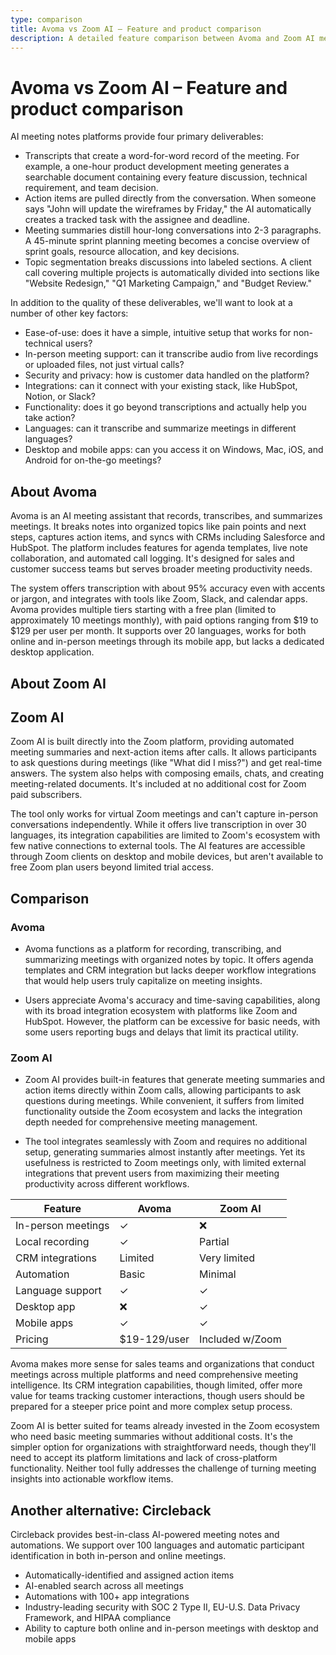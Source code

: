 ```yaml
---
type: comparison
title: Avoma vs Zoom AI – Feature and product comparison
description: A detailed feature comparison between Avoma and Zoom AI meeting assistant platforms, evaluating transcription quality, action item capture, meeting summaries, and integration capabilities.
---
```


# Avoma vs Zoom AI – Feature and product comparison

AI meeting notes platforms provide four primary deliverables:
* Transcripts that create a word-for-word record of the meeting. For example, a one-hour product development meeting generates a searchable document containing every feature discussion, technical requirement, and team decision.
* Action items are pulled directly from the conversation. When someone says "John will update the wireframes by Friday," the AI automatically creates a tracked task with the assignee and deadline.
* Meeting summaries distill hour-long conversations into 2-3 paragraphs. A 45-minute sprint planning meeting becomes a concise overview of sprint goals, resource allocation, and key decisions.
* Topic segmentation breaks discussions into labeled sections. A client call covering multiple projects is automatically divided into sections like "Website Redesign," "Q1 Marketing Campaign," and "Budget Review."

In addition to the quality of these deliverables, we'll want to look at a number of other key factors:
* Ease-of-use: does it have a simple, intuitive setup that works for non-technical users?
* In-person meeting support: can it transcribe audio from live recordings or uploaded files, not just virtual calls?
* Security and privacy: how is customer data handled on the platform?
* Integrations: can it connect with your existing stack, like HubSpot, Notion, or Slack?
* Functionality: does it go beyond transcriptions and actually help you take action?
* Languages: can it transcribe and summarize meetings in different languages?
* Desktop and mobile apps: can you access it on Windows, Mac, iOS, and Android for on-the-go meetings?

## About Avoma
Avoma is an AI meeting assistant that records, transcribes, and summarizes meetings. It breaks notes into organized topics like pain points and next steps, captures action items, and syncs with CRMs including Salesforce and HubSpot. The platform includes features for agenda templates, live note collaboration, and automated call logging. It's designed for sales and customer success teams but serves broader meeting productivity needs.

The system offers transcription with about 95% accuracy even with accents or jargon, and integrates with tools like Zoom, Slack, and calendar apps. Avoma provides multiple tiers starting with a free plan (limited to approximately 10 meetings monthly), with paid options ranging from $19 to $129 per user per month. It supports over 20 languages, works for both online and in-person meetings through its mobile app, but lacks a dedicated desktop application.

## About Zoom AI
## Zoom AI

Zoom AI is built directly into the Zoom platform, providing automated meeting summaries and next-action items after calls. It allows participants to ask questions during meetings (like "What did I miss?") and get real-time answers. The system also helps with composing emails, chats, and creating meeting-related documents. It's included at no additional cost for Zoom paid subscribers.

The tool only works for virtual Zoom meetings and can't capture in-person conversations independently. While it offers live transcription in over 30 languages, its integration capabilities are limited to Zoom's ecosystem with few native connections to external tools. The AI features are accessible through Zoom clients on desktop and mobile devices, but aren't available to free Zoom plan users beyond limited trial access.

## Comparison
### Avoma

* Avoma functions as a platform for recording, transcribing, and summarizing meetings with organized notes by topic. It offers agenda templates and CRM integration but lacks deeper workflow integrations that would help users truly capitalize on meeting insights.

* Users appreciate Avoma's accuracy and time-saving capabilities, along with its broad integration ecosystem with platforms like Zoom and HubSpot. However, the platform can be excessive for basic needs, with some users reporting bugs and delays that limit its practical utility.

### Zoom AI

* Zoom AI provides built-in features that generate meeting summaries and action items directly within Zoom calls, allowing participants to ask questions during meetings. While convenient, it suffers from limited functionality outside the Zoom ecosystem and lacks the integration depth needed for comprehensive meeting management.

* The tool integrates seamlessly with Zoom and requires no additional setup, generating summaries almost instantly after meetings. Yet its usefulness is restricted to Zoom meetings only, with limited external integrations that prevent users from maximizing their meeting productivity across different workflows.

| Feature | Avoma | Zoom AI |
|---------|-------|---------|
| In-person meetings | ✓ | ❌ |
| Local recording | ✓ | Partial |
| CRM integrations | Limited | Very limited |
| Automation | Basic | Minimal |
| Language support | ✓ | ✓ |
| Desktop app | ❌ | ✓ |
| Mobile apps | ✓ | ✓ |
| Pricing | $19-129/user | Included w/Zoom |

Avoma makes more sense for sales teams and organizations that conduct meetings across multiple platforms and need comprehensive meeting intelligence. Its CRM integration capabilities, though limited, offer more value for teams tracking customer interactions, though users should be prepared for a steeper price point and more complex setup process.

Zoom AI is better suited for teams already invested in the Zoom ecosystem who need basic meeting summaries without additional costs. It's the simpler option for organizations with straightforward needs, though they'll need to accept its platform limitations and lack of cross-platform functionality. Neither tool fully addresses the challenge of turning meeting insights into actionable workflow items.

## Another alternative: Circleback
Circleback provides best-in-class AI-powered meeting notes and automations. We support over 100 languages and automatic participant identification in both in-person and online meetings.
* Automatically-identified and assigned action items
* AI-enabled search across all meetings
* Automations with 100+ app integrations
* Industry-leading security with SOC 2 Type II, EU-U.S. Data Privacy Framework, and HIPAA compliance
* Ability to capture both online and in-person meetings with desktop and mobile apps